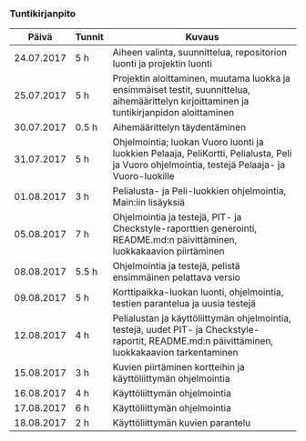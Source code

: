 ### Tuntikirjanpito
Päivä | Tunnit | Kuvaus
-----------------|-------------|-----------------
24.07.2017 | 5 h | Aiheen valinta, suunnittelua, repositorion luonti ja projektin luonti
25.07.2017 | 5 h | Projektin aloittaminen, muutama luokka ja ensimmäiset testit, suunnittelua, aihemäärittelyn kirjoittaminen ja tuntikirjanpidon aloittaminen
30.07.2017 | 0.5 h | Aihemäärittelyn täydentäminen
31.07.2017 | 5 h | Ohjelmointia; luokan Vuoro luonti ja luokkien Pelaaja, PeliKortti, Pelialusta, Peli ja Vuoro ohjelmointia, testejä Pelaaja- ja Vuoro-luokille
01.08.2017 | 3 h | Pelialusta- ja Peli-luokkien ohjelmointia, Main:iin lisäyksiä
05.08.2017 | 7 h | Ohjelmointia ja testejä, PIT- ja Checkstyle-raporttien generointi, README.md:n päivittäminen, luokkakaavion piirtäminen
08.08.2017 | 5.5 h | Ohjelmointia ja testejä, pelistä ensimmäinen pelattava versio
09.08.2017 | 5 h | Korttipaikka-luokan luonti, ohjelmointia, testien parantelua ja uusia testejä
12.08.2017 | 4 h | Pelialustan ja käyttöliittymän ohjelmointia, testejä, uudet PIT- ja Checkstyle-raportit, README.md:n päivittäminen, luokkakaavion tarkentaminen
15.08.2017 | 3 h | Kuvien piirtäminen kortteihin ja käyttöliittymän ohjelmointia
16.08.2017 | 4 h | Käyttöliittymän ohjelmointia
17.08.2017 | 6 h | Käyttöliittymän ohjelmointia
18.08.2017 | 2 h | Käyttöliittymän kuvien parantelu
